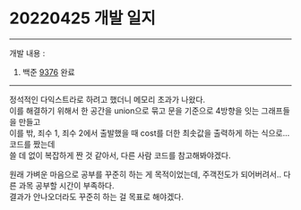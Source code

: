 # 20220425 개발 일지
***
개발 내용 :
1. 백준 [9376](../code/9376.cpp) 완료
***
정석적인 다익스트라로 하려고 했더니 메모리 초과가 나왔다.  
이를 해결하기 위해서 한 공간을 union으로 묶고 문을 기준으로 4방향을 잇는 그래프들을 만들고  
이를 밖, 죄수 1, 죄수 2에서 출발했을 때 cost를 더한 최솟값을 출력하게 하는 식으로... 코드를 짰는데  
쓸 데 없이 복잡하게 짠 것 같아서, 다른 사람 코드를 참고해봐야겠다.  

원래 가벼운 마음으로 공부를 꾸준히 하는 게 목적이었는데, 주객전도가 되어버려서.. 다른 과목 공부할 시간이 부족하다.  
결과가 안나오더라도 꾸준히 하는 걸 목표로 해야겠다.
